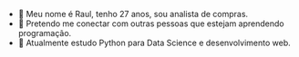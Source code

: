 - 👋 Meu nome é Raul, tenho 27 anos, sou analista de compras.
- 👀 Pretendo me conectar com outras pessoas que estejam aprendendo programação.
- 🌱 Atualmente estudo Python para Data Science e desenvolvimento web.


<!---
raulgomes95/raulgomes95 is a ✨ special ✨ repository because its `README.md` (this file) appears on your GitHub profile.
You can click the Preview link to take a look at your changes.
--->
